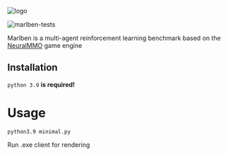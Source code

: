 ![logo](https://github.com/jbr-ai-labs/marlben/assets/22059171/12e7788c-b78f-4bb0-a2b3-cb629848a5bc)

![marlben-tests](../../actions/workflows/python-package-conda.yml/badge.svg)

Marlben is a multi-agent reinforcement learning benchmark based on the [NeuralMMO](https://github.com/NeuralMMO/environment) game engine

## Installation
```python 3.9```  **is required!**


# Usage

```python3.9 minimal.py```

Run .exe client for rendering
